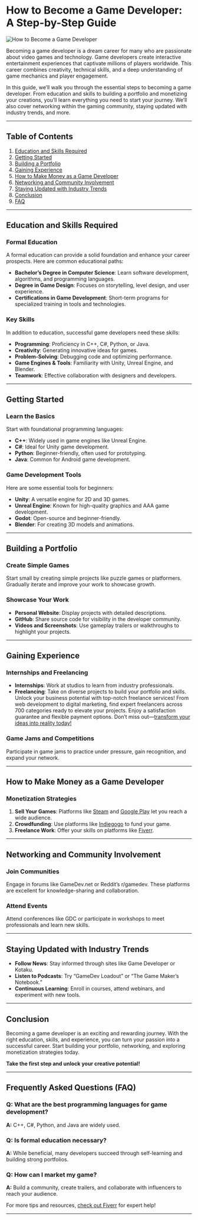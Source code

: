 # How to Become a Game Developer: A Step-by-Step Guide

![How to Become a Game Developer](https://marketingwithkerri.com/wp-content/uploads/2024/05/How-to-Become-a-Gaming-Developer-9-2-e1717774917270.jpg)

Becoming a game developer is a dream career for many who are passionate about video games and technology. Game developers create interactive entertainment experiences that captivate millions of players worldwide. This career combines creativity, technical skills, and a deep understanding of game mechanics and player engagement.

In this guide, we’ll walk you through the essential steps to becoming a game developer. From education and skills to building a portfolio and monetizing your creations, you’ll learn everything you need to start your journey. We’ll also cover networking within the gaming community, staying updated with industry trends, and more.

---

## Table of Contents

1. [Education and Skills Required](#education-and-skills-required)
2. [Getting Started](#getting-started)
3. [Building a Portfolio](#building-a-portfolio)
4. [Gaining Experience](#gaining-experience)
5. [How to Make Money as a Game Developer](#how-to-make-money-as-a-game-developer)
6. [Networking and Community Involvement](#networking-and-community-involvement)
7. [Staying Updated with Industry Trends](#staying-updated-with-industry-trends)
8. [Conclusion](#conclusion)
9. [FAQ](#frequently-asked-questions-faq)

---

## Education and Skills Required

### Formal Education

A formal education can provide a solid foundation and enhance your career prospects. Here are common educational paths:

- **Bachelor’s Degree in Computer Science**: Learn software development, algorithms, and programming languages.
- **Degree in Game Design**: Focuses on storytelling, level design, and user experience.
- **Certifications in Game Development**: Short-term programs for specialized training in tools and technologies.

### Key Skills

In addition to education, successful game developers need these skills:

- **Programming**: Proficiency in C++, C#, Python, or Java.
- **Creativity**: Generating innovative ideas for games.
- **Problem-Solving**: Debugging code and optimizing performance.
- **Game Engines & Tools**: Familiarity with Unity, Unreal Engine, and Blender.
- **Teamwork**: Effective collaboration with designers and developers.

---

## Getting Started

### Learn the Basics

Start with foundational programming languages:

- **C++**: Widely used in game engines like Unreal Engine.
- **C#**: Ideal for Unity game development.
- **Python**: Beginner-friendly, often used for prototyping.
- **Java**: Common for Android game development.

### Game Development Tools

Here are some essential tools for beginners:

- **Unity**: A versatile engine for 2D and 3D games.
- **Unreal Engine**: Known for high-quality graphics and AAA game development.
- **Godot**: Open-source and beginner-friendly.
- **Blender**: For creating 3D models and animations.

---

## Building a Portfolio

### Create Simple Games

Start small by creating simple projects like puzzle games or platformers. Gradually iterate and improve your work to showcase growth.

### Showcase Your Work

- **Personal Website**: Display projects with detailed descriptions.
- **GitHub**: Share source code for visibility in the developer community.
- **Videos and Screenshots**: Use gameplay trailers or walkthroughs to highlight your projects.

---

## Gaining Experience

### Internships and Freelancing

- **Internships**: Work at studios to learn from industry professionals.
- **Freelancing**: Take on diverse projects to build your portfolio and skills.  
Unlock your business potential with top-notch freelance services! From web development to digital marketing, find expert freelancers across 700 categories ready to elevate your projects. Enjoy a satisfaction guarantee and flexible payment options. Don’t miss out—[transform your ideas into reality today!](https://bit.ly/FiVErr)

### Game Jams and Competitions

Participate in game jams to practice under pressure, gain recognition, and expand your network.

---

## How to Make Money as a Game Developer

### Monetization Strategies

1. **Sell Your Games**: Platforms like [Steam](https://store.steampowered.com/) and [Google Play](https://play.google.com/store/games?hl=en_US) let you reach a wide audience.
2. **Crowdfunding**: Use platforms like [Indiegogo](https://www.indiegogo.com/) to fund your game.
3. **Freelance Work**: Offer your skills on platforms like [Fiverr](https://bit.ly/FiVErr).

---

## Networking and Community Involvement

### Join Communities

Engage in forums like GameDev.net or Reddit’s r/gamedev. These platforms are excellent for knowledge-sharing and collaboration.

### Attend Events

Attend conferences like GDC or participate in workshops to meet professionals and learn new skills.

---

## Staying Updated with Industry Trends

- **Follow News**: Stay informed through sites like Game Developer or Kotaku.
- **Listen to Podcasts**: Try “GameDev Loadout” or “The Game Maker’s Notebook.”
- **Continuous Learning**: Enroll in courses, attend webinars, and experiment with new tools.

---

## Conclusion

Becoming a game developer is an exciting and rewarding journey. With the right education, skills, and experience, you can turn your passion into a successful career. Start building your portfolio, networking, and exploring monetization strategies today.

**Take the first step and unlock your creative potential!**

---

## Frequently Asked Questions (FAQ)

### Q: What are the best programming languages for game development?  
**A:** C++, C#, Python, and Java are widely used.

### Q: Is formal education necessary?  
**A:** While beneficial, many developers succeed through self-learning and building strong portfolios.

### Q: How can I market my game?  
**A:** Build a community, create trailers, and collaborate with influencers to reach your audience.

For more tips and resources, [check out Fiverr](https://bit.ly/FiVErr) for expert help!

---
